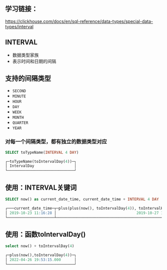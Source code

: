 ## 学习链接：

https://clickhouse.com/docs/en/sql-reference/data-types/special-data-types/interval

## INTERVAL

- 数据类型家族
- 表示时间和日期的间隔


## 支持的间隔类型

  - `SECOND`
  - `MINUTE`
  - `HOUR`
  - `DAY`
  - `WEEK`
  - `MONTH`
  - `QUARTER`
  - `YEAR`

### 对每一个间隔类型，都有独立的数据类型对应

```sql
SELECT toTypeName(INTERVAL 4 DAY)

┌─toTypeName(toIntervalDay(4))─┐
│ IntervalDay                  │
└──────────────────────────────┘
```

## 使用：INTERVAL关键词

```sql
SELECT now() as current_date_time, current_date_time + INTERVAL 4 DAY

┌───current_date_time─┬─plus(plus(now(), toIntervalDay(4)), toIntervalHour(3))─┐
│ 2019-10-23 11:16:28 │                                    2019-10-27 14:16:28 │
└─────────────────────┴────────────────────────────────────────────────────────┘
```

## 使用：函数toIntervalDay()

```sql
select now() + toIntervalDay(4)

┌─plus(now(),toIntervalDay(4))─┐
│ 2022-04-26 19:53:15.000      │
└──────────────────────────────┘
```

